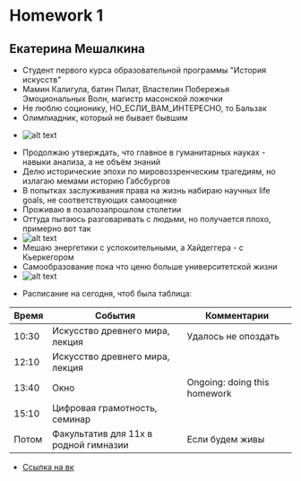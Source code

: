 # Homework 1
## Екатерина Мешалкина

+ Студент первого курса образовательной программы "История искусств"
+ Мамин Калигула, батин Пилат, Властелин Побережья Эмоциональных Волн, магистр масонской ложечки
+ Не люблю соционику, НО_ЕСЛИ_ВАМ_ИНТЕРЕСНО, то Бальзак 
+ Олимпиадник, который не бывает бывшим 
- ![alt text](https://cdn1.savepice.ru/uploads/2018/1/26/824dd174305c014f693f2372992c8d33-full.png)
+ Продолжаю утверждать, что главное в гуманитарных науках - навыки анализа, а не объём знаний
+ Делю исторические эпохи по мировоззренческим трагедиям, но излагаю мемами историю Габсбургов
+ В попытках заслуживания права на жизнь набираю научных life goals, не соответствующих самооценке
+ Проживаю в позапозапрошлом столетии 
+ Оттуда пытаюсь разговаривать с людьми, но получается плохо, примерно вот так
+ ![alt text](https://cdn1.savepice.ru/uploads/2018/1/26/fdce9fa16eb8138d770648241d7d2b78-full.png)
+ Мешаю энергетики с успокоительными, а Хайдеггера - с Кьеркегором
+ Самообразование пока что ценю больше университетской жизни
+ ![alt text](https://pp.userapi.com/c840430/v840430573/45a7b/STAnJdt-m94.jpg "Не моё, но соответствует")

* Расписание на сегодня, чтоб была таблица: 

Время  |  События  |  Комментарии
 ---   | ---       | ---
 10:30 | Искусство древнего мира, лекция | Удалось не опоздать
 12:10 | Искусство древнего мира, лекция | 
 13:40 | Окно | Ongoing: doing this homework
 15:10 | Цифровая грамотность, семинар
 Потом | Факультатив для 11х в родной гимназии | Если будем живы
 
 * [Ссылка на вк](https://vk.com/fetemesdefaites "Лучше не надо")
